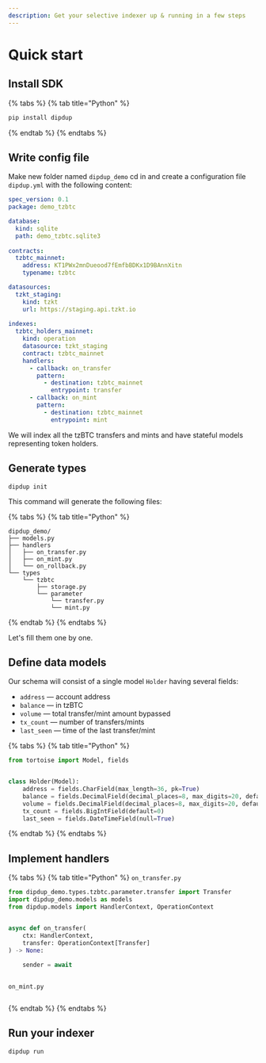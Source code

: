 ```yaml
---
description: Get your selective indexer up & running in a few steps
---
```


# Quick start

## Install SDK

{% tabs %}
{% tab title="Python" %}
```bash
pip install dipdup
```
{% endtab %}
{% endtabs %}

## Write config file

Make new folder named `dipdup_demo` cd in and create a configuration file `dipdup.yml` with the following content:

```yaml
spec_version: 0.1
package: demo_tzbtc

database:
  kind: sqlite
  path: demo_tzbtc.sqlite3
  
contracts:
  tzbtc_mainnet:
    address: KT1PWx2mnDueood7fEmfbBDKx1D9BAnnXitn
    typename: tzbtc

datasources:
  tzkt_staging:
    kind: tzkt
    url: https://staging.api.tzkt.io
    
indexes:
  tzbtc_holders_mainnet:
    kind: operation
    datasource: tzkt_staging
    contract: tzbtc_mainnet
    handlers:
      - callback: on_transfer
        pattern:
          - destination: tzbtc_mainnet
            entrypoint: transfer
      - callback: on_mint
        pattern:
          - destination: tzbtc_mainnet
            entrypoint: mint
```

We will index all the tzBTC transfers and mints and have stateful models representing token holders.

## Generate types

```text
dipdup init
```

This command will generate the following files:

{% tabs %}
{% tab title="Python" %}
```text
dipdup_demo/
├── models.py
├── handlers
│   ├── on_transfer.py
│   ├── on_mint.py
│   └── on_rollback.py
└── types
    └── tzbtc
        ├── storage.py
        └── parameter
            └── transfer.py
            └── mint.py
```
{% endtab %}
{% endtabs %}

Let's fill them one by one.

## Define data models

Our schema will consist of a single model `Holder` having several fields:

* `address` — account address
* `balance` — in tzBTC
* `volume` — total transfer/mint amount bypassed
* `tx_count` — number of transfers/mints
* `last_seen` — time of the last transfer/mint

{% tabs %}
{% tab title="Python" %}
```python
from tortoise import Model, fields


class Holder(Model):
    address = fields.CharField(max_length=36, pk=True)
    balance = fields.DecimalField(decimal_places=8, max_digits=20, default=0)
    volume = fields.DecimalField(decimal_places=8, max_digits=20, default=0)
    tx_count = fields.BigIntField(default=0)
    last_seen = fields.DateTimeField(null=True)
```
{% endtab %}
{% endtabs %}

## Implement handlers



{% tabs %}
{% tab title="Python" %}
`on_transfer.py`

```python
from dipdup_demo.types.tzbtc.parameter.transfer import Transfer
import dipdup_demo.models as models
from dipdup.models import HandlerContext, OperationContext


async def on_transfer(
    ctx: HandlerContext, 
    transfer: OperationContext[Transfer]
) -> None:
    
    sender = await 
    
```

`on_mint.py`

```python

```
{% endtab %}
{% endtabs %}



## Run your indexer

```text
dipdup run
```



